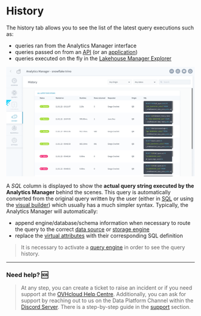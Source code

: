# History

The history tab allows you to see the list of the latest query executions such as:
- queries ran from the Analytics Manager interface
- queries passed on from an [API](/en/product/api-manager/index) (or an [application](/en/product/app-manager/index))
- queries executed on the fly in the [Lakehouse Manager Explorer](/en/product/lakehouse-manager/explorer/index)

![history1](picts/history1.png)

A *SQL* column is displayed to show the **actual query string executed by the Analytics Manager** behind the scenes. This query is automatically converted from the original query written by the user (either in [SQL](/en/product/am/queries/sql?id=write-queries-in-the-sql-editor) or using the [visual builder](/en/product/am/queries/visual)) which usually has a much simpler syntax. Typically, the Analytics Manager will automatically:
- append engine/database/schema information when necessary to route the query to the correct [data source](/en/product/data-catalog/sources/index) or [storage engine](/en/product/project/storage-engine/index) 
- replace the [virtual attributes](/en/product/lakehouse-manager/attributes/index?id=virtual-attributes) with their corresponding SQL definition


> It is necessary to activate a [query engine](/en/product/am/resources) in order to see the query history.


---
###  Need help? 🆘

> At any step, you can create a ticket to raise an incident or if you need support at the [OVHcloud Help Centre](https://help.ovhcloud.com/csm/fr-home?id=csm_index). Additionally, you can ask for support by reaching out to us on the Data Platform Channel within the [Discord Server](https://discord.com/channels/850031577277792286/1163465539981672559). There is a step-by-step guide in the [support](/en/support/index.md) section.